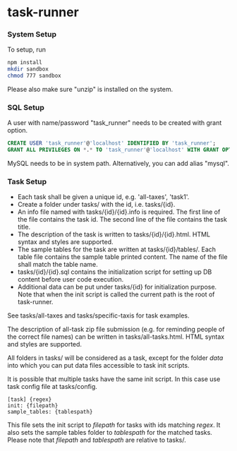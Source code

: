 # task-runner

### System Setup
To setup, run
```bash
npm install
mkdir sandbox
chmod 777 sandbox
```

Please also make sure "unzip" is installed on the system.

### SQL Setup
A user with name/password "task_runner" needs to be created with grant option.
```sql
CREATE USER 'task_runner'@'localhost' IDENTIFIED BY 'task_runner';
GRANT ALL PRIVILEGES ON *.* TO 'task_runner'@'localhost' WITH GRANT OPTION;
```

MySQL needs to be in system path. Alternatively, you can add alias "mysql".

### Task Setup
* Each task shall be given a unique id, e.g. 'all-taxes', 'task1'.
* Create a folder under tasks/ with the id, i.e. tasks/{id}.
* An info file named with tasks/{id}/{id}.info is required.
The first line of the file contains the task id.
The second line of the file contains the task title.
* The description of the task is written to tasks/{id}/{id}.html.
HTML syntax and styles are supported.
* The sample tables for the task are written at tasks/{id}/tables/.
Each table file contains the sample table printed content.
The name of the file shall match the table name.
* tasks/{id}/{id}.sql contains the initialization script for setting up DB content before user code execution.
* Additional data can be put under tasks/{id} for initialization purpose.
Note that when the init script is called the current path is the root of task-runner.

See tasks/all-taxes and tasks/specific-taxis for task examples.

The description of all-task zip file submission (e.g. for reminding people of the correct file names) can be
written in tasks/all-tasks.html. HTML syntax and styles are supported.

All folders in tasks/ will be considered as a task, except for the folder _data_ into which you can put
data files accessible to task init scripts.

It is possible that multiple tasks have the same init script.
In this case use task config file at tasks/config.
```
[task] {regex}
init: {filepath}
sample_tables: {tablespath}
```
This file sets the init script to _filepath_ for tasks with ids matching _regex_.
It also sets the sample tables folder to _tablespath_ for the matched tasks.
Please note that _filepath_ and _tablespath_ are relative to tasks/.
